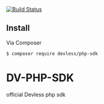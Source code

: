 [![Build Status](https://travis-ci.org/DevlessTeam/DV-PHP-SDK.svg?branch=master)](https://travis-ci.org/DevlessTeam/DV-PHP-SDK)
## Install

Via Composer

``` bash
$ composer require devless/php-sdk
```
# DV-PHP-SDK
official Devless php sdk

